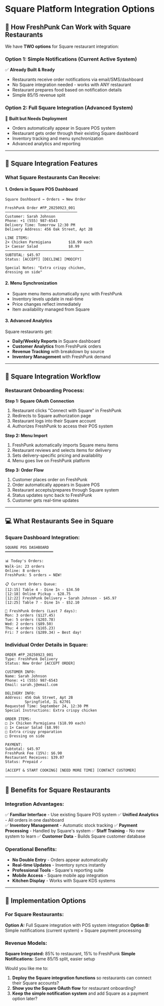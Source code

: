 # Square Platform Integration Options

## 🔄 How FreshPunk Can Work with Square Restaurants

We have **TWO options** for Square restaurant integration:

### **Option 1: Simple Notifications (Current Active System)**
✅ **Already Built & Ready**
- Restaurants receive order notifications via email/SMS/dashboard
- No Square integration needed - works with ANY restaurant
- Restaurant prepares food based on notification details
- Simple 85/15 revenue split

### **Option 2: Full Square Integration (Advanced System)**
🔧 **Built but Needs Deployment**
- Orders automatically appear in Square POS system
- Restaurant gets order through their existing Square dashboard
- Inventory tracking and menu synchronization
- Advanced analytics and reporting

---

## 📱 Square Integration Features

### **What Square Restaurants Can Receive:**

#### **1. Orders in Square POS Dashboard**
```
Square Dashboard → Orders → New Order

FreshPunk Order #FP_20250923_001
─────────────────────────────────
Customer: Sarah Johnson
Phone: +1 (555) 987-6543
Delivery Time: Tomorrow 12:30 PM
Delivery Address: 456 Oak Street, Apt 2B

LINE ITEMS:
2× Chicken Parmigiana        $18.99 each
1× Caesar Salad              $8.99
────────────────────────────────────
SUBTOTAL: $45.97
Status: [ACCEPT] [DECLINE] [MODIFY]

Special Notes: "Extra crispy chicken,
dressing on side"
```

#### **2. Menu Synchronization**
- Square menu items automatically sync with FreshPunk
- Inventory levels update in real-time
- Price changes reflect immediately
- Item availability managed from Square

#### **3. Advanced Analytics**
Square restaurants get:
- **Daily/Weekly Reports** in Square dashboard
- **Customer Analytics** from FreshPunk orders
- **Revenue Tracking** with breakdown by source
- **Inventory Management** with FreshPunk demand

---

## 🏪 Square Integration Workflow

### **Restaurant Onboarding Process:**

**Step 1: Square OAuth Connection**
1. Restaurant clicks "Connect with Square" in FreshPunk
2. Redirects to Square authorization page
3. Restaurant logs into their Square account
4. Authorizes FreshPunk to access their POS system

**Step 2: Menu Import**
1. FreshPunk automatically imports Square menu items
2. Restaurant reviews and selects items for delivery
3. Sets delivery-specific pricing and availability
4. Menu goes live on FreshPunk platform

**Step 3: Order Flow**
1. Customer places order on FreshPunk
2. Order automatically appears in Square POS
3. Restaurant accepts/prepares through Square system
4. Status updates sync back to FreshPunk
5. Customer gets real-time updates

---

## 💻 What Restaurants See in Square

### **Square Dashboard Integration:**

```
SQUARE POS DASHBOARD
══════════════════════

📊 Today's Orders:
Walk-in: 23 orders
Online: 8 orders  
FreshPunk: 5 orders ← NEW!

📋 Current Orders Queue:
[12:15] Table 4 - Dine In - $34.50
[12:18] Online Pickup - $28.75
[12:22] FreshPunk Delivery ← Sarah Johnson - $45.97
[12:25] Table 7 - Dine In - $52.10

🔄 FreshPunk Orders (Last 7 days):
Mon: 3 orders ($127.45)
Tue: 5 orders ($203.78)
Wed: 2 orders ($89.50)
Thu: 4 orders ($165.23)
Fri: 7 orders ($289.34) ← Best day!
```

### **Individual Order Details in Square:**
```
ORDER #FP_20250923_001
Type: FreshPunk Delivery
Status: New Order [ACCEPT ORDER]

CUSTOMER INFO:
Name: Sarah Johnson
Phone: +1 (555) 987-6543
Email: sarah.j@email.com

DELIVERY INFO:
Address: 456 Oak Street, Apt 2B
         Springfield, IL 62701
Requested Time: September 24, 12:30 PM
Special Instructions: Extra crispy chicken

ORDER ITEMS:
□ 2× Chicken Parmigiana ($18.99 each)
□ 1× Caesar Salad ($8.99)
□ Extra crispy preparation
□ Dressing on side

PAYMENT:
Subtotal: $45.97
FreshPunk Fee (15%): $6.90
Restaurant Receives: $39.07
Status: Prepaid ✓

[ACCEPT & START COOKING] [NEED MORE TIME] [CONTACT CUSTOMER]
```

---

## 🎯 Benefits for Square Restaurants

### **Integration Advantages:**
✅ **Familiar Interface** - Use existing Square POS system
✅ **Unified Analytics** - All orders in one dashboard  
✅ **Inventory Management** - Automatic stock tracking
✅ **Payment Processing** - Handled by Square's system
✅ **Staff Training** - No new system to learn
✅ **Customer Data** - Builds Square customer database

### **Operational Benefits:**
- **No Double Entry** - Orders appear automatically
- **Real-time Updates** - Inventory syncs instantly
- **Professional Tools** - Square's reporting suite
- **Mobile Access** - Square mobile app integration
- **Kitchen Display** - Works with Square KDS systems

---

## 🚀 Implementation Options

### **For Square Restaurants:**
**Option A:** Full Square integration with POS system integration
**Option B:** Simple notifications (current system) + Square payment processing

### **Revenue Models:**
**Square Integrated:** 85% to restaurant, 15% to FreshPunk
**Simple Notifications:** Same 85/15 split, easier setup

Would you like me to:
1. **Deploy the Square integration functions** so restaurants can connect their Square accounts?
2. **Show you the Square OAuth flow** for restaurant onboarding?
3. **Keep the simple notification system** and add Square as a payment option later?